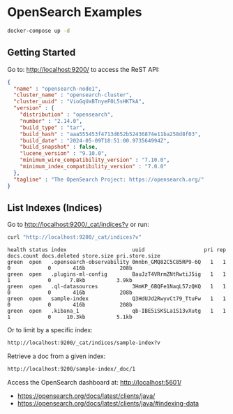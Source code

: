 # OpenSearch Examples

```bash
docker-compose up -d
```

## Getting Started

Go to: <http://localhost:9200/> to access the ReST API:

```json
{
  "name" : "opensearch-node1",
  "cluster_name" : "opensearch-cluster",
  "cluster_uuid" : "VioGqUxBTnyeF0L5sHKTkA",
  "version" : {
    "distribution" : "opensearch",
    "number" : "2.14.0",
    "build_type" : "tar",
    "build_hash" : "aaa555453f4713d652b52436874e11ba258d8f03",
    "build_date" : "2024-05-09T18:51:00.973564994Z",
    "build_snapshot" : false,
    "lucene_version" : "9.10.0",
    "minimum_wire_compatibility_version" : "7.10.0",
    "minimum_index_compatibility_version" : "7.0.0"
  },
  "tagline" : "The OpenSearch Project: https://opensearch.org/"
}
```

## List Indexes (Indices)

Go to <http://localhost:9200/_cat/indices?v> or run:

```bash
curl "http://localhost:9200/_cat/indices?v"
```

```terminal
health status index                     uuid                   pri rep docs.count docs.deleted store.size pri.store.size
green  open   .opensearch-observability 0mnbn_GMQ82C5C85RP9-6Q   1   1          0            0       416b           208b
green  open   .plugins-ml-config        BauJzT4VRrmZNtRwtiJ5ig   1   1          1            0      7.8kb          3.9kb
green  open   .ql-datasources           3HmKP_6BQFe1NaqL57zQKQ   1   1          0            0       416b           208b
green  open   sample-index              Q3HdUJd2RwyvCt79_TtuFw   1   1          0            0       416b           208b
green  open   .kibana_1                 qb-IBE5iSKSLa1S13vXutg   1   1          1            0     10.3kb          5.1kb
```

Or to limit by a specific index:

```bash
http://localhost:9200/_cat/indices/sample-index?v
```

Retrieve a doc from a given index:

```bash
http://localhost:9200/sample-index/_doc/1
```


Access the OpenSearch dashboard at: <http://localhost:5601/>

- <https://opensearch.org/docs/latest/clients/java/>
- <https://opensearch.org/docs/latest/clients/java/#indexing-data>